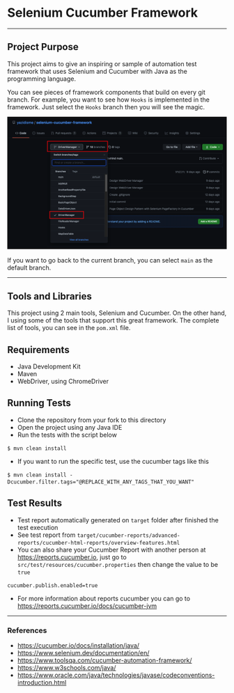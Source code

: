 # Selenium Cucumber Framework

---

## Project Purpose

This project aims to give an inspiring or sample of automation test framework that uses Selenium and Cucumber with Java
as the programming language.

You can see pieces of framework components that build on every git branch. For example, you want to see how `Hooks` is
implemented in the framework. Just select the `Hooks` branch then you will see the magic.

![select branch](https://github.com/yazidisme/image-attachment/blob/master/seleniumcucumberframework1.png)

If you want to go back to the current branch, you can select `main` as the default branch.

---

## Tools and Libraries

This project using 2 main tools, Selenium and Cucumber. On the other hand, I using some of the tools that support this
great framework. The complete list of tools, you can see in the `pom.xml` file.

## Requirements

* Java Development Kit
* Maven
* WebDriver, using ChromeDriver

## Running Tests

* Clone the repository from your fork to this directory
* Open the project using any Java IDE
* Run the tests with the script below

```shell
$ mvn clean install
```

* If you want to run the specific test, use the cucumber tags like this

```shell
$ mvn clean install -Dcucumber.filter.tags="@REPLACE_WITH_ANY_TAGS_THAT_YOU_WANT"
```

## Test Results

* Test report automatically generated on `target` folder after finished the test execution
* See test report from `target/cucumber-reports/advanced-reports/cucumber-html-reports/overview-features.html`
* You can also share your Cucumber Report with another person at https://reports.cucumber.io, just go
  to `src/test/resources/cucumber.properties` then change the value to be `true`

```properties
cucumber.publish.enabled=true
```

* For more information about reports cucumber you can go to https://reports.cucumber.io/docs/cucumber-jvm

---

### References

* https://cucumber.io/docs/installation/java/
* https://www.selenium.dev/documentation/en/
* https://www.toolsqa.com/cucumber-automation-framework/
* https://www.w3schools.com/java/
* https://www.oracle.com/java/technologies/javase/codeconventions-introduction.html
